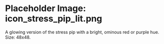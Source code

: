 # Placeholder Image: icon_stress_pip_lit.png
A glowing version of the stress pip with a bright, ominous red or purple hue. Size: 48x48.

